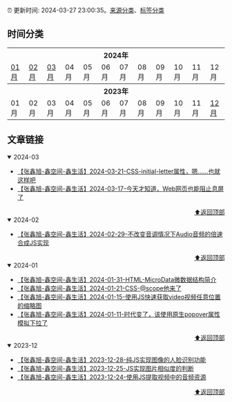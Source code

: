:alarm_clock: 更新时间: 2024-03-27 23:00:35。[来源分类](./README.md)、[标签分类](./TAGS.md)

## 时间分类

<table>

<tr>
<th colspan="12">2024年</th>
</tr>
<tr>
<td><a href="#2024-01">01月</a></td>
<td><a href="#2024-02">02月</a></td>
<td><a href="#2024-03">03月</a></td>
<td>04月</td>
<td>05月</td>
<td>06月</td>
<td>07月</td>
<td>08月</td>
<td>09月</td>
<td>10月</td>
<td>11月</td>
<td>12月</td>
</tr>

<tr>
<th colspan="12">2023年</th>
</tr>
<tr>
<td>01月</td>
<td>02月</td>
<td>03月</td>
<td>04月</td>
<td>05月</td>
<td>06月</td>
<td>07月</td>
<td>08月</td>
<td>09月</td>
<td>10月</td>
<td>11月</td>
<td><a href="#2023-12">12月</a></td>
</tr>

</table>

## 文章链接

<details open>
<summary id="2024-03">
 2024-03
</summary>


- [【张鑫旭-鑫空间-鑫生活】2024-03-21-CSS-initial-letter属性，嗯……也就这样吧](https://www.zhangxinxu.com/wordpress/2024/03/css-initial-letter/) 
- [【张鑫旭-鑫空间-鑫生活】2024-03-17-今天才知道，Web网页也能阻止息屏了](https://www.zhangxinxu.com/wordpress/2024/03/js-screen-wake-lock-api/) 

<div align="right"><a href="#时间分类">⬆返回顶部</a></div>
</details>

<details open>
<summary id="2024-02">
 2024-02
</summary>


- [【张鑫旭-鑫空间-鑫生活】2024-02-29-不改变音调情况下Audio音频的倍速合成JS实现](https://www.zhangxinxu.com/wordpress/2024/02/js-audioencoder-backplayrate-audiobuffer/) 

<div align="right"><a href="#时间分类">⬆返回顶部</a></div>
</details>

<details open>
<summary id="2024-01">
 2024-01
</summary>


- [【张鑫旭-鑫空间-鑫生活】2024-01-31-HTML-MicroData微数据结构简介](https://www.zhangxinxu.com/wordpress/2024/01/html-microdata/) 
- [【张鑫旭-鑫空间-鑫生活】2024-01-21-CSS-@scope他来了](https://www.zhangxinxu.com/wordpress/2024/01/css-at-scope/) 
- [【张鑫旭-鑫空间-鑫生活】2024-01-15-使用JS快速获取video视频任意位置的缩略图](https://www.zhangxinxu.com/wordpress/2024/01/js-get-video-thumb-poster/) 
- [【张鑫旭-鑫空间-鑫生活】2024-01-11-时代变了，该使用原生popover属性模拟下拉了](https://www.zhangxinxu.com/wordpress/2024/01/js-html-popover-dropdown/) 

<div align="right"><a href="#时间分类">⬆返回顶部</a></div>
</details>

<details open>
<summary id="2023-12">
 2023-12
</summary>


- [【张鑫旭-鑫空间-鑫生活】2023-12-28-纯JS实现图像的人脸识别功能](https://www.zhangxinxu.com/wordpress/2023/12/js-image-video-face-detect/) 
- [【张鑫旭-鑫空间-鑫生活】2023-12-25-JS实现图片相似度的判断](https://www.zhangxinxu.com/wordpress/2023/12/js-img-image-similarity/) 
- [【张鑫旭-鑫空间-鑫生活】2023-12-24-使用JS提取视频中的音频资源](https://www.zhangxinxu.com/wordpress/2023/12/js-fetch-video-audio-mp3-mp4-wav/) 

<div align="right"><a href="#时间分类">⬆返回顶部</a></div>
</details>

